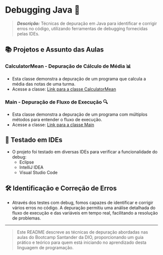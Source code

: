 # Debugging Java 🐞

> ***Descrição:*** Técnicas de depuração em Java para identificar e corrigir erros no código, utilizando ferramentas de debugging fornecidas pelas IDEs.

## 📚 Projetos e Assunto das Aulas

### CalculatorMean - Depuração de Cálculo de Média 📊
- Esta classe demonstra a depuração de um programa que calcula a média das notas de uma turma.
- Acesse a classe: [Link para a classe CalculatorMean](ProjectJavaDebbuging/br/com/dio/debbuging/CalculatorMean.java)

### Main - Depuração de Fluxo de Execução 🔍
- Esta classe demonstra a depuração de um programa com múltiplos métodos para entender o fluxo de execução.
- Acesse a classe: [Link para a classe Main](ProjectJavaDebbuging/br/com/dio/debbuging/Main.java)

## 🔧 Testado em IDEs
- O projeto foi testado em diversas IDEs para verificar a funcionalidade do debug:
  - Eclipse
  - IntelliJ IDEA
  - Visual Studio Code

## 🛠️ Identificação e Correção de Erros
- Através dos testes com debug, fomos capazes de identificar e corrigir vários erros no código. A depuração permitiu uma análise detalhada do fluxo de execução e das variáveis em tempo real, facilitando a resolução de problemas.

--------------------------------
> Este README descreve as técnicas de depuração abordadas nas aulas do Bootcamp Santander da DIO, proporcionando um guia prático e teórico para quem está iniciando no aprendizado desta linguagem de programação.
